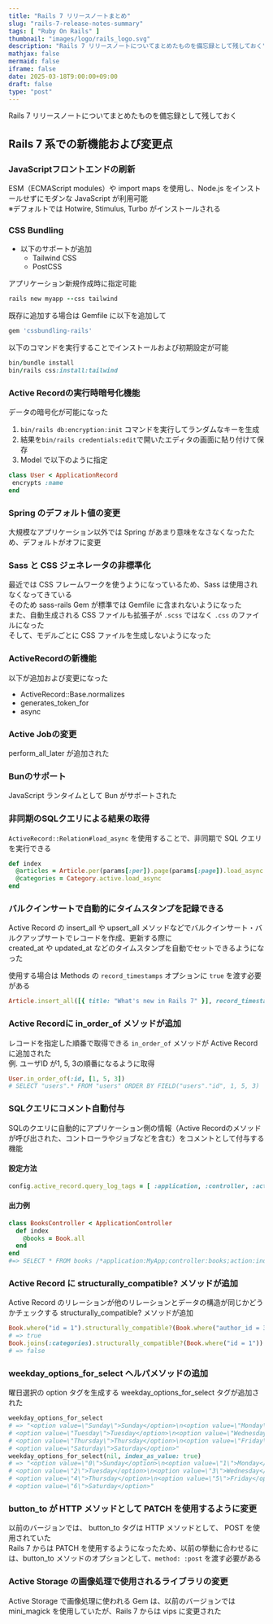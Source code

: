 ```yaml
---
title: "Rails 7 リリースノートまとめ"
slug: "rails-7-release-notes-summary"
tags: [ "Ruby On Rails" ]
thumbnail: "images/logo/rails_logo.svg"
description: "Rails 7 リリースノートについてまとめたものを備忘録として残しておく"
mathjax: false
mermaid: false
iframe: false
date: 2025-03-18T9:00:00+09:00
draft: false
type: "post"
---
```


Rails 7 リリースノートについてまとめたものを備忘録として残しておく

## Rails 7 系での新機能および変更点

### JavaScriptフロントエンドの刷新

ESM（ECMAScript modules）や import maps を使用し、Node.js をインストールせずにモダンな JavaScript が利用可能  
※デフォルトでは Hotwire, Stimulus, Turbo がインストールされる

### CSS Bundling

* 以下のサポートが追加
  * Tailwind CSS
  * PostCSS

アプリケーション新規作成時に指定可能

```rb
rails new myapp --css tailwind
```

既存に追加する場合は Gemfile に以下を追加して

```rb
gem 'cssbundling-rails'
```

以下のコマンドを実行することでインストールおよび初期設定が可能

```rb
bin/bundle install
bin/rails css:install:tailwind
```

### Active Recordの実行時暗号化機能

データの暗号化が可能になった

1. `bin/rails db:encryption:init` コマンドを実行してランダムなキーを生成
2. 結果を`bin/rails credentials:edit`で開いたエディタの画面に貼り付けて保存
3. Model で以下のように指定

```rb
class User < ApplicationRecord
 encrypts :name
end
```

### Spring のデフォルト値の変更

大規模なアプリケーション以外では Spring があまり意味をなさなくなったため、デフォルトがオフに変更

### Sass と CSS ジェネレータの非標準化

最近では CSS フレームワークを使うようになっているため、Sass は使用されなくなってきている  
そのため sass-rails Gem が標準では Gemfile に含まれないようになった  
また、自動生成される CSS ファイルも拡張子が `.scss` ではなく `.css` のファイルになった  
そして、モデルごとに CSS ファイルを生成しないようになった

### ActiveRecordの新機能

以下が追加および変更になった

* ActiveRecord::Base.normalizes
* generates_token_for
* async

### Active Jobの変更

perform_all_later が追加された

### Bunのサポート

JavaScript ランタイムとして Bun がサポートされた

### 非同期のSQLクエリによる結果の取得

`ActiveRecord::Relation#load_async` を使用することで、非同期で SQL クエリを実行できる

```rb
def index
  @articles = Article.per(params[:per]).page(params[:page]).load_async
  @categories = Category.active.load_async
end
```

### バルクインサートで自動的にタイムスタンプを記録できる

Active Record の insert_all や upsert_all メソッドなどでバルクインサート・バルクアップサートでレコードを作成、更新する際に  
created_at や updated_at などのタイムスタンプを自動でセットできるようになった

使用する場合は Methods の `record_timestamps` オプションに `true` を渡す必要がある

```rb
Article.insert_all([{ title: "What's new in Rails 7" }], record_timestamps: true)
```

### Active Recordに in_order_of メソッドが追加

レコードを指定した順番で取得できる `in_order_of` メソッドが Active Record に追加された  
例. ユーザID が1, 5, 3の順番になるように取得

```rb
User.in_order_of(:id, [1, 5, 3])
# SELECT "users".* FROM "users" ORDER BY FIELD("users"."id", 1, 5, 3)
```

### SQLクエリにコメント自動付与

SQLのクエリに自動的にアプリケーション側の情報（Active Recordのメソッドが呼び出された、コントローラやジョブなどを含む）をコメントとして付与する機能

#### 設定方法

```rb
config.active_record.query_log_tags = [ :application, :controller, :action, :job ]
```

#### 出力例

```rb
class BooksController < ApplicationController
  def index
    @books = Book.all
  end
end
#=> SELECT * FROM books /*application:MyApp;controller:books;action:index*/
```

### Active Record に structurally_compatible? メソッドが追加

Active Record のリレーションが他のリレーションとデータの構造が同じかどうかチェックする structurally_compatible? メソッドが追加

```rb
Book.where("id = 1").structurally_compatible?(Book.where("author_id = 3"))
# => true
Book.joins(:categories).structurally_compatible?(Book.where("id = 1"))
# => false
```

### weekday_options_for_select ヘルパメソッドの追加

曜日選択の option タグを生成する weekday_options_for_select タグが追加された

```rb
weekday_options_for_select
# => "<option value=\"Sunday\">Sunday</option>\n<option value=\"Monday\">Monday</option>\n
# <option value=\"Tuesday\">Tuesday</option>\n<option value=\"Wednesday\">Wednesday</option>\n
# <option value=\"Thursday\">Thursday</option>\n<option value=\"Friday\">Friday</option>\n
# <option value=\"Saturday\">Saturday</option>"
weekday_options_for_select(nil, index_as_value: true)
# => "<option value=\"0\">Sunday</option>\n<option value=\"1\">Monday</option>\n
# <option value=\"2\">Tuesday</option>\n<option value=\"3\">Wednesday</option>\n
# <option value=\"4\">Thursday</option>\n<option value=\"5\">Friday</option>\n
# <option value=\"6\">Saturday</option>"
```

### button_to が HTTP メソッドとして PATCH を使用するように変更

以前のバージョンでは、 button_to タグは HTTP メソッドとして、 POST を使用されていた  
Rails 7 からは PATCH を使用するようになったため、以前の挙動に合わせるには、button_to メソッドのオプションとして、`method: :post` を渡す必要がある

### Active Storage の画像処理で使用されるライブラリの変更

Active Storage で画像処理に使われる Gem は、以前のバージョンでは mini_magick を使用していたが、Rails 7 からは vips に変更された
